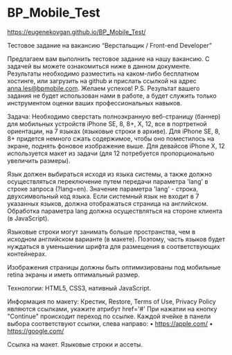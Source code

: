 # BP_Mobile_Test

https://eugenekovgan.github.io/BP_Mobile_Test/

Тестовое задание на вакансию “Верстальщик / Front-end Developer”

Предлагаем вам выполнить тестовое задание на нашу вакансию. С задачей вы можете ознакомиться ниже в данном документе. Результаты необходимо разместить на каком-либо бесплатном хостинге, или загрузить на github и прислать ссылкой на адрес anna.les@bpmobile.com. Желаем успехов!
P.S. Результат вашего задания не будет использован нами в работе, а будет служить только инструментом оценки ваших профессиональных навыков.

Задача:
Необходимо сверстать полноэкранную веб-страницу (баннер) для мобильных устройств iPhone SE, 8, 8+, X, 12, все в портретной ориентации, на 7 языках (языковые строки в архиве). Для iPhone SE, 8, 8+ придется немного сжать содержимое, чтобы оно поместилось на экране, поднять фоновое изображение выше. Для девайсов iPhone X, 12 используется макет из задачи (для 12 потребуется пропорционально увеличить размеры).

Язык должен выбираться исходя из языка системы, а также должно осуществляться переключение путем передачи параметра 'lang' в строке запроса (?lang=en). Значение параметра 'lang' - строка, двухсимвольный код языка. Если системный язык не входит в 7 указанных языков, должна отображаться страница на английском. Обработка параметра lang должна осуществляться на стороне клиента (в JavaScript).

Языковые строки могут занимать больше пространства, чем в исходном английском варианте (в макете). Поэтому, часть языков будет нуждаться в уменьшении шрифта для размещения в соответствующих контейнерах.

Изображения страницы должны быть оптимизированы под мобильные retina экраны и иметь оптимальный размер.

Технологии: HTML5, CSS3, нативный JavaScript.

Информация по макету:
Крестик, Restore, Terms of Use, Privacy Policy являются ссылками, укажите атрибут href='#'
При нажатии на кнопку "Continue" происходит переход по ссылке. Каждой ячейке в панели выбора соответствуют ссылки, слева направо:
• https://apple.com/
• https://google.com/

Ссылка на макет.
Языковые строки и ассеты.
